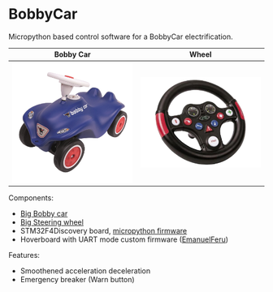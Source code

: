 # BobbyCar

Micropython based control software for a BobbyCar electrification.

| Bobby Car  | Wheel       |
|------------|-------------|
| <img src="doc/img/big_bobbycar.png" width="250"> | <img src="doc/img/big_wheel.png" width="250"> |

Components: 
 - [Big Bobby car](https://github.com/JohnieBraaf/BobbyCar/tree/main/doc/img/big_bobbycar.png)
 - [Big Steering wheel](https://github.com/JohnieBraaf/BobbyCar/tree/main/doc/img/big_wheel.png)
 - STM32F4Discovery board, [micropython firmware](firmware)
 - Hoverboard with UART mode custom firmware ([EmanuelFeru](https://github.com/JohnieBraaf/BobbyCar/tree/main/firmware/hoverboard-firmware-hack-FOC))
 
Features:
  - Smoothened acceleration deceleration
  - Emergency breaker (Warn button)

